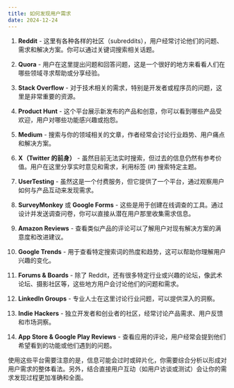 ```yaml
---
title: 如何发现用户需求
date: 2024-12-24
---
```


1. **Reddit** - 这里有各种各样的社区（subreddits），用户经常讨论他们的问题、需求和解决方案。你可以通过关键词搜索相关话题。

2. **Quora** - 用户在这里提出问题和回答问题，这是一个很好的地方来看看人们在哪些领域寻求帮助或分享经验。

3. **Stack Overflow** - 对于技术相关的需求，特别是开发者或程序员的问题，这里是非常重要的资源。

4. **Product Hunt** - 这个平台展示新发布的产品和创意，你可以看到哪些产品受欢迎，用户对哪些功能感兴趣或抱怨。

5. **Medium** - 搜索与你的领域相关的文章，作者经常会讨论行业趋势、用户痛点和解决方案。

6. **X（Twitter 的前身）** - 虽然目前无法实时搜索，但过去的信息仍然有参考价值。用户在这里分享实时意见和需求，利用标签 (#) 搜索特定主题。

7. **UserTesting** - 虽然这是一个付费服务，但它提供了一个平台，通过观察用户如何与产品互动来发现需求。

8. **SurveyMonkey** 或 **Google Forms** - 这些是用于创建在线调查的工具。通过设计并发送调查问卷，你可以直接从潜在用户那里收集需求信息。

9. **Amazon Reviews** - 查看类似产品的评论可以了解用户对现有解决方案的满意度和改进建议。

10. **Google Trends** - 用于查看特定搜索词的热度和趋势，这可以帮助你理解用户兴趣的变化。

11. **Forums & Boards** - 除了 Reddit，还有很多特定行业或兴趣的论坛，像武术论坛、摄影社区等，这些地方用户会讨论他们的问题和需求。

12. **LinkedIn Groups** - 专业人士在这里讨论行业问题，可以提供深入的洞察。

13. **Indie Hackers** - 独立开发者和创业者的社区，经常讨论产品需求、用户反馈和市场洞察。

14. **App Store & Google Play Reviews** - 查看应用的评论，用户经常会提到他们希望看到的功能或他们遇到的问题。

使用这些平台需要注意的是，信息可能会过时或碎片化，你需要综合分析以形成对用户需求的整体看法。另外，结合直接用户互动（如用户访谈或测试）会让你的需求发现过程更加准确和全面。